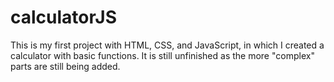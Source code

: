 # calculatorJS
This is my first project with HTML, CSS, and JavaScript, in which I created a calculator with basic functions. It is still unfinished as the more "complex" parts are still being added.
